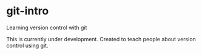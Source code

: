 # git-intro
Learning version control with git

This is currently under development.
Created to teach people about version control using git.

